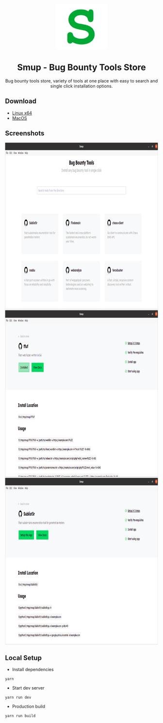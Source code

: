 <div align="center">

<img src="smup.png" height="150">

# Smup - Bug Bounty Tools Store

Bug bounty tools store, variety of tools at one place with easy to search and single click installation options.

</div>

## Download

- [Linux x64](https://github.com/smupapp/smup/releases/download/v0.0.1/smup_0.0.1_amd64.deb)
- [MacOS](https://github.com/smupapp/smup/releases/download/v0.0.1/smup_0.0.1.dmg)


## Screenshots


<div align="center">
<img src="screenshots/1.png" height="550" width="1024">
<img src="screenshots/2.png" height="550" width="1024">
<img src="screenshots/3.png" height="550" width="1024">
</div>



## Local Setup


- Install dependencies

```
yarn
```

- Start dev server

```
yarn run dev
```

- Production build

```
yarn run build
```

